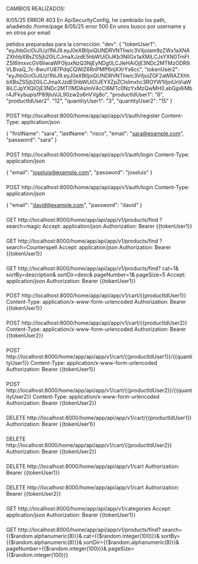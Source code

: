 
CAMBIOS REALIZADOS: 


8/05/25 ERROR 403
    En  ApiSecurityConfig, he cambiado los path, añadiendo /home/page
8/05/25 error 500
En unos busco por username y en otros por email

petidos preparadas para la corrección:
"dev": {
"tokenUser1": "eyJhbGciOiJIUzI1NiJ9.eyJ0eXBlIjoiQUNDRVNTIiwic3ViIjoiam9zZWx1aXNAZXhhbXBsZS5jb20iLCJmaXJzdE5hbWUiOiJKb3NlIGx1aXMiLCJsYXN0TmFtZSI6ImxvcGV6IiwiaWF0IjoxNzQ3NjEyNDg0LCJleHAiOjE3NDc2MTMzODR9.VLBvaQ_7c-8wuYU87PdqCQWlZ6RnPMff6njXXrYx6cc",
"tokenUser2": "eyJhbGciOiJIUzI1NiJ9.eyJ0eXBlIjoiQUNDRVNTIiwic3ViIjoiZGF2aWRAZXhhbXBsZS5jb20iLCJmaXJzdE5hbWUiOiJEYXZpZCIsImxhc3ROYW1lIjoiUnViaW8iLCJpYXQiOjE3NDc2MTI1MDAsImV4cCI6MTc0NzYxMzQwMH0.abGjp6iMbr4JFkybupisfP89jluVJL90zw2o6nVVg8o",
"productIdUser1": "6",
"productIdUser2": "12",
"quantityUser1": "3",
"quantityUser2": "15"
}

###
POST http://localhost:8000/home/app/api/app/v1/auth/register
Content-Type: application/json

{
"firstName": "sara",
"lastName": "risco",
"email": "sara@example.com",
"password": "sara"
}


###
POST http://localhost:8000/home/app/api/app/v1/auth/login
Content-Type: application/json

{
"email": "joseluis@example.com",
"password": "joseluis"
}



###
POST http://localhost:8000/home/app/api/app/v1/auth/login
Content-Type: application/json

{
"email": "david@example.com",
"password": "david"
}



###
GET http://localhost:8000/home/app/api/app/v1/products/find
?search=magic
Accept: application/json
Authorization: Bearer {{tokenUser1}}

###
GET http://localhost:8000/home/app/api/app/v1/products/find
?search=Counterspell
Accept: application/json
Authorization: Bearer {{tokenUser1}}

###
GET http://localhost:8000/home/app/api/app/v1/products/find?
cat=1&
sortBy=description&
sortDir=desc&
pageNumber=1&
pageSize=5
Accept: application/json
Authorization: Bearer {{tokenUser1}}


###
POST http://localhost:8000/home/app/api/app/v1/cart/{{productIdUser1}}
Content-Type: application/x-www-form-urlencoded
Authorization: Bearer {{tokenUser1}}



###
POST http://localhost:8000/home/app/api/app/v1/cart/{{productIdUser2}}
Content-Type: application/x-www-form-urlencoded
Authorization: Bearer {{tokenUser2}}



###
POST http://localhost:8000/home/app/api/app/v1/cart/{{productIdUser1}}/{{quantityUser1}}
Content-Type: application/x-www-form-urlencoded
Authorization: Bearer {{tokenUser1}}



###
POST http://localhost:8000/home/app/api/app/v1/cart/{{productIdUser2}}/{{quantityUser2}}
Content-Type: application/x-www-form-urlencoded
Authorization: Bearer {{tokenUser2}}


###
DELETE http://localhost:8000/home/app/api/app/v1/cart/{{productIdUser1}}
Authorization: Bearer {{tokenUser1}}



###
DELETE http://localhost:8000/home/app/api/app/v1/cart/{{productIdUser2}}
Authorization: Bearer {{tokenUser2}}



###
DELETE http://localhost:8000/home/app/api/app/v1/cart
Authorization: Bearer {{tokenUser1}}

###
DELETE http://localhost:8000/home/app/api/app/v1/cart
Authorization: Bearer {{tokenUser2}}

###
GET http://localhost:8000/home/app/api/app/v1/categories
Accept: application/json
Authorization: Bearer {{tokenUser1}}

###
GET http://localhost:8000/home/app/api/app/v1/products/find?
search={{$random.alphanumeric(8)}}&
cat={{$random.integer(100)}}&
sortBy={{$random.alphanumeric(8)}}&
sortDir={{$random.alphanumeric(8)}}&
pageNumber={{$random.integer(100)}}&
pageSize={{$random.integer(100)}}




